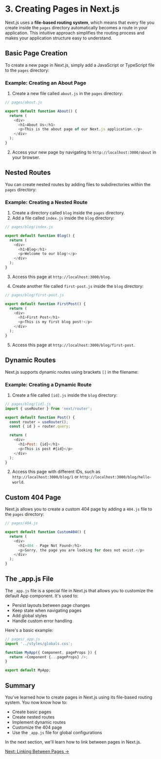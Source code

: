 # 3. Creating Pages in Next.js

Next.js uses a **file-based routing system**, which means that every file you create inside the `pages` directory automatically becomes a route in your application. This intuitive approach simplifies the routing process and makes your application structure easy to understand.

## Basic Page Creation

To create a new page in Next.js, simply add a JavaScript or TypeScript file to the `pages` directory:

### Example: Creating an About Page

1. Create a new file called `about.js` in the `pages` directory:

```javascript
// pages/about.js

export default function About() {
  return (
    <div>
      <h1>About Us</h1>
      <p>This is the about page of our Next.js application.</p>
    </div>
  );
}
```

2. Access your new page by navigating to `http://localhost:3000/about` in your browser.

## Nested Routes

You can create nested routes by adding files to subdirectories within the `pages` directory:

### Example: Creating a Nested Route

1. Create a directory called `blog` inside the `pages` directory.
2. Add a file called `index.js` inside the `blog` directory:

```javascript
// pages/blog/index.js

export default function Blog() {
  return (
    <div>
      <h1>Blog</h1>
      <p>Welcome to our blog!</p>
    </div>
  );
}
```

3. Access this page at `http://localhost:3000/blog`.

4. Create another file called `first-post.js` inside the `blog` directory:

```javascript
// pages/blog/first-post.js

export default function FirstPost() {
  return (
    <div>
      <h1>First Post</h1>
      <p>This is my first blog post!</p>
    </div>
  );
}
```

5. Access this page at `http://localhost:3000/blog/first-post`.

## Dynamic Routes

Next.js supports dynamic routes using brackets `[]` in the filename:

### Example: Creating a Dynamic Route

1. Create a file called `[id].js` inside the `blog` directory:

```javascript
// pages/blog/[id].js
import { useRouter } from 'next/router';

export default function Post() {
  const router = useRouter();
  const { id } = router.query;

  return (
    <div>
      <h1>Post: {id}</h1>
      <p>This is post #{id}</p>
    </div>
  );
}
```

2. Access this page with different IDs, such as `http://localhost:3000/blog/1` or `http://localhost:3000/blog/hello-world`.

## Custom 404 Page

Next.js allows you to create a custom 404 page by adding a `404.js` file to the `pages` directory:

```javascript
// pages/404.js

export default function Custom404() {
  return (
    <div>
      <h1>404 - Page Not Found</h1>
      <p>Sorry, the page you are looking for does not exist.</p>
    </div>
  );
}
```

## The _app.js File

The `_app.js` file is a special file in Next.js that allows you to customize the default App component. It's used to:

- Persist layouts between page changes
- Keep state when navigating pages
- Add global styles
- Handle custom error handling

Here's a basic example:

```javascript
// pages/_app.js
import '../styles/globals.css';

function MyApp({ Component, pageProps }) {
  return <Component {...pageProps} />;
}

export default MyApp;
```

## Summary

You've learned how to create pages in Next.js using its file-based routing system. You now know how to:

- Create basic pages
- Create nested routes
- Implement dynamic routes
- Customize the 404 page
- Use the `_app.js` file for global configurations

In the next section, we'll learn how to link between pages in Next.js.

[Next: Linking Between Pages →](./4-linking-between-pages.md)

